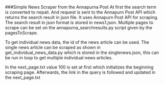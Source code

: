 ###Simple News Scraper from the Annapurna Post
At first the search term is converted to nepali. And request is sent to the Annapurn Post API which returns the search result in json file.
It uses Annapurn Post API for scraping.
The search result in json format is stored in news1.json. Multiple pages to scrape can be set on the annapurna_searchresults.py script given by the pagesToScrape.

To get individual news data, the id of the news article can be used. The single news article can be scraped as shown in get_individual_news_data.py which is stored in the singlenews.json, this can be run in loop to get multiple individual news articles.

In the next_page.txt value 100 is set at first which initializes the beginning scraping page. Afterwards, the link in the query is followed and updated in the next_page.txt